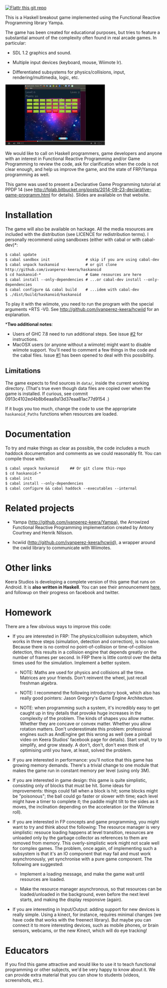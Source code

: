 [![Flattr this git repo](http://api.flattr.com/button/flattr-badge-large.png)](https://flattr.com/submit/auto?user_id=ivanperez-keera&url=https://github.com/ivanperez-keera/haskanoid&title=Haskanoid&language=&tags=github&category=software) 

This is a Haskell breakout game implemented using the Functional
Reactive Programming library Yampa.

The game has been created for educational purposes, but tries to feature a
substantial amount of the complexity often found in real arcade games. In
particular:

* SDL 1.2 graphics and sound.

* Multiple input devices (keyboard, mouse, Wiimote Ir).

* Differentiated subsystems for physics/collisions, input,
  rendering/multimedia, logic, etc.

![GitHub Logo](screenshots/desktop.png?raw=true)

We would like to call on Haskell programmers, game developers and anyone with
an interest in Functional Reactive Programming and/or Game Programming to
review the code, ask for clarification when the code is not clear enough, and
help us improve the game, and the state of FRP/Yampa programming as well.

This game was used to present a Declarative Game Programming tutorial at PPDP
14 (see
http://fplab.bitbucket.org/posts/2014-09-23-declarative-game-programm.html for
details). Slides are available on that website.

# Installation

The game will also be available on hackage. All the media resources are
included with the distribution (see LICENCE for redistribution terms).  I
personally recommend using sandboxes (either with cabal or with cabal-dev)*:

```
$ cabal update
$ cabal sandbox init                # skip if you are using cabal-dev
$ cabal unpack haskanoid            # or git clone http://github.com/ivanperez-keera/haskanoid
$ cd haskanoid-*                    # Game resources are here
$ cabal install --only-dependencies # ...or cabal-dev install --only-dependencies
$ cabal configure && cabal build    # ...idem with cabal-dev
$ ./dist/build/haskanoid/haskanoid
```

To play it with the wiimote, you need to run the program with the special
arguments +RTS -V0. See http://github.com/ivanperez-keera/hcwiid for an
explanation.

*__Two additional notes__:

 * Users of GHC 7.8 need to run additional steps. See issue [#2](../../issues/2) for instructions.
 * MacOSX users (or anyone without a wiimote) might want to disable wiimote support. You'll need to comment a few things in the code and the cabal files. Issue [#1](../../issues/1) has been opened to deal with this possibility.

## Limitations

The game expects to find sources in ```data/```, inside the current
working directory. (That's true even though data files are copied
over when the game is installed. If curious, see commit
0913c4102ed4b8b6eaa9a13d37eaa81ac77d9154 .)

If it bugs you too much, change the code to use the appropriate
```haskanoid_Paths``` functions when resources are loaded. 

# Documentation

To try and make things as clear as possible, the code includes a much haddock
documentation and comments as we could reasonably fit. You can compile
those with:

```
$ cabal unpack haskanoid     ## Or git clone this-repo
$ cd haskanoid-*
$ cabal init
$ cabal install --only-dependencies
$ cabal configure && cabal haddock --executables --internal
```

# Related projects

* Yampa (http://github.com/ivanperez-keera/Yampa), the Arrowized Functional
Reactive Programming implementation created by Antony Courtney and Henrik Nilsson.

* hcwiid (http://github.com/ivanperez-keera/hcwiid), a wrapper around
the cwiid library to communicate with Wiimotes.

# Other links

Keera Studios is developing a complete version of this game that runs
on Android. It is **also written in Haskell**. You can see their
announcement [here](http://keera.co.uk/blog/?p=690&preview=true),
and followup on their progress on facebook and twitter.

# Homework

There are a few obvious ways to improve this code:

* If you are interested in FRP: The physics/collision subsystem,
  which works in three steps (simulation, detection and correction),
  is too naive. Because there is no control no point-of-collision or
  time-of-collision detection, this results in a collision engine that depends
  greatly on the number of frames per second. In FRP there is little control over
  the delta times used for the simulation. Implement a better system.

  * NOTE: Maths are used for physics and collisions all the time. Matrices are
    your friends. Don't reinvent the wheel, just recall freshman algebra.

  * NOTE: I recommend the following introductory book, which also
    has really good pointers: Jason Gregory's Game Engine Architecture.

  * NOTE: when programming such a system, it's incredibly easy to get
    caught up in tiny details that provoke huge increases in the complexity of
    the problem. The kinds of shapes you allow matter. Whether they are concave or
    convex matter. Whether you allow rotation matters. Don't underestimate this
    problem: professional engines such as AndEngine get this wrong as well (see a
    pinball video on Keera Studios' facebook page for details).
	Start small, try to simplify, and grow steady. A don't, don't, don't
    even think of optimising until you have, at least, solved the problem.

* If you are interested in performance: you'll notice that this game has
  growing memory demands.  There's a trivial change to one module that makes
  the game run in constant memory per level (using only 3M).

* If you are interested in game design: this game is quite simplistic,
  consisting only of blocks that must be hit. Some ideas for improvements:
  things could fall when a block is hit; some blocks might be "poisonous";
  the ball could go faster or slower with time; each level might have
  a timer to complete it; the paddle might tilt to the sides as it moves,
  the inclination depending on the acceleration (or the Wiimote roll).

* If you are interested in FP concepts and game programming, you might want
  to try and think about the following: The resource manager is very
  simplistic: resouce loading happens at level transition, resources are
  unloaded only by the garbage collector as references to them are removed from
  memory. This overly-simplistic work might not scale well for complex
  games. The problem, once again, of implementing such a subsystem is that it's
  an IO component that may fail and must work asynchronously, yet synchronise
  with a pure game component. The following are suggested:

  * Implement a loading message, and make the game wait until resources
    are loaded.

  * Make the resource manager asynchronous, so that resources can
    be loaded/unloaded in the background, even before the next
    level starts, and making the display responsive (again).

* If you are interesting in Input/Output: adding support for new devices
  is really simple. Using a kinect, for instance, requires minimal
  changes (we have code that works with the freenect library). But maybe
  you can connect it to more interesting devices, such as mobile phones,
  or brain sensors, webcams, or the new Kinect, which will do eye
  tracking!

# Educators

If you find this game attractive and would like to use it to teach functional
programming or other subjects, we'd be very happy to know about it. We can
provide extra material that you can show to students (videos, screenshots,
etc.).
